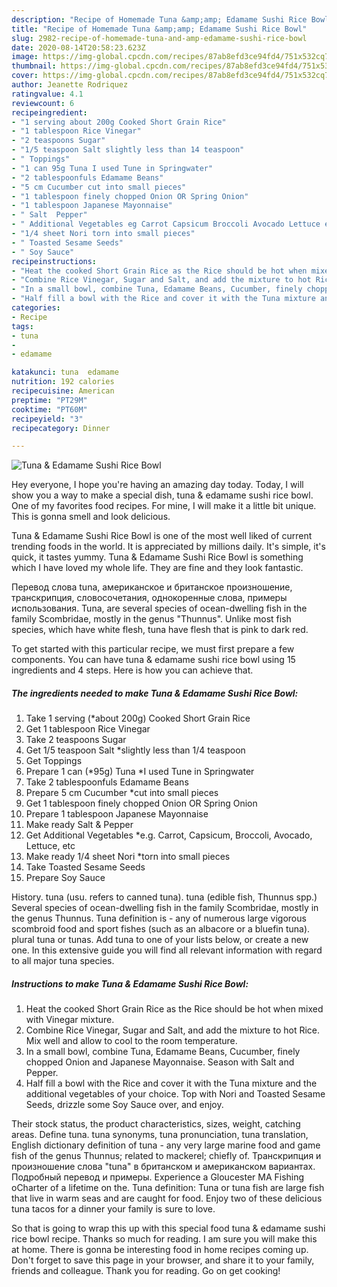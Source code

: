 ```yaml
---
description: "Recipe of Homemade Tuna &amp;amp; Edamame Sushi Rice Bowl"
title: "Recipe of Homemade Tuna &amp;amp; Edamame Sushi Rice Bowl"
slug: 2982-recipe-of-homemade-tuna-and-amp-edamame-sushi-rice-bowl
date: 2020-08-14T20:58:23.623Z
image: https://img-global.cpcdn.com/recipes/87ab8efd3ce94fd4/751x532cq70/tuna-edamame-sushi-rice-bowl-recipe-main-photo.jpg
thumbnail: https://img-global.cpcdn.com/recipes/87ab8efd3ce94fd4/751x532cq70/tuna-edamame-sushi-rice-bowl-recipe-main-photo.jpg
cover: https://img-global.cpcdn.com/recipes/87ab8efd3ce94fd4/751x532cq70/tuna-edamame-sushi-rice-bowl-recipe-main-photo.jpg
author: Jeanette Rodriquez
ratingvalue: 4.1
reviewcount: 6
recipeingredient:
- "1 serving about 200g Cooked Short Grain Rice"
- "1 tablespoon Rice Vinegar"
- "2 teaspoons Sugar"
- "1/5 teaspoon Salt slightly less than 14 teaspoon"
- " Toppings"
- "1 can 95g Tuna I used Tune in Springwater"
- "2 tablespoonfuls Edamame Beans"
- "5 cm Cucumber cut into small pieces"
- "1 tablespoon finely chopped Onion OR Spring Onion"
- "1 tablespoon Japanese Mayonnaise"
- " Salt  Pepper"
- " Additional Vegetables eg Carrot Capsicum Broccoli Avocado Lettuce etc"
- "1/4 sheet Nori torn into small pieces"
- " Toasted Sesame Seeds"
- " Soy Sauce"
recipeinstructions:
- "Heat the cooked Short Grain Rice as the Rice should be hot when mixed with Vinegar mixture."
- "Combine Rice Vinegar, Sugar and Salt, and add the mixture to hot Rice. Mix well and allow to cool to the room temperature."
- "In a small bowl, combine Tuna, Edamame Beans, Cucumber, finely chopped Onion and Japanese Mayonnaise. Season with Salt and Pepper."
- "Half fill a bowl with the Rice and cover it with the Tuna mixture and the additional vegetables of your choice. Top with Nori and Toasted Sesame Seeds, drizzle some Soy Sauce over, and enjoy."
categories:
- Recipe
tags:
- tuna
- 
- edamame

katakunci: tuna  edamame 
nutrition: 192 calories
recipecuisine: American
preptime: "PT29M"
cooktime: "PT60M"
recipeyield: "3"
recipecategory: Dinner

---
```



![Tuna &amp; Edamame Sushi Rice Bowl](https://img-global.cpcdn.com/recipes/87ab8efd3ce94fd4/751x532cq70/tuna-edamame-sushi-rice-bowl-recipe-main-photo.jpg)

Hey everyone, I hope you're having an amazing day today. Today, I will show you a way to make a special dish, tuna &amp; edamame sushi rice bowl. One of my favorites food recipes. For mine, I will make it a little bit unique. This is gonna smell and look delicious.

Tuna &amp; Edamame Sushi Rice Bowl is one of the most well liked of current trending foods in the world. It is appreciated by millions daily. It's simple, it's quick, it tastes yummy. Tuna &amp; Edamame Sushi Rice Bowl is something which I have loved my whole life. They are fine and they look fantastic.

Перевод слова tuna, американское и британское произношение, транскрипция, словосочетания, однокоренные слова, примеры использования. Tuna, are several species of ocean-dwelling fish in the family Scombridae, mostly in the genus &#34;Thunnus&#34;. Unlike most fish species, which have white flesh, tuna have flesh that is pink to dark red.


To get started with this particular recipe, we must first prepare a few components. You can have tuna &amp; edamame sushi rice bowl using 15 ingredients and 4 steps. Here is how you can achieve that.

<!--inarticleads1-->

##### The ingredients needed to make Tuna &amp; Edamame Sushi Rice Bowl:

1. Take 1 serving (*about 200g) Cooked Short Grain Rice
1. Get 1 tablespoon Rice Vinegar
1. Take 2 teaspoons Sugar
1. Get 1/5 teaspoon Salt *slightly less than 1/4 teaspoon
1. Get  Toppings
1. Prepare 1 can (*95g) Tuna *I used Tune in Springwater
1. Take 2 tablespoonfuls Edamame Beans
1. Prepare 5 cm Cucumber *cut into small pieces
1. Get 1 tablespoon finely chopped Onion OR Spring Onion
1. Prepare 1 tablespoon Japanese Mayonnaise
1. Make ready  Salt &amp; Pepper
1. Get  Additional Vegetables *e.g. Carrot, Capsicum, Broccoli, Avocado, Lettuce, etc
1. Make ready 1/4 sheet Nori *torn into small pieces
1. Take  Toasted Sesame Seeds
1. Prepare  Soy Sauce


History. tuna (usu. refers to canned tuna). tuna (edible fish, Thunnus spp.) Several species of ocean-dwelling fish in the family Scombridae, mostly in the genus Thunnus. Tuna definition is - any of numerous large vigorous scombroid food and sport fishes (such as an albacore or a bluefin tuna). plural tuna or tunas. Add tuna to one of your lists below, or create a new one. In this extensive guide you will find all relevant information with regard to all major tuna species. 

<!--inarticleads2-->

##### Instructions to make Tuna &amp; Edamame Sushi Rice Bowl:

1. Heat the cooked Short Grain Rice as the Rice should be hot when mixed with Vinegar mixture.
1. Combine Rice Vinegar, Sugar and Salt, and add the mixture to hot Rice. Mix well and allow to cool to the room temperature.
1. In a small bowl, combine Tuna, Edamame Beans, Cucumber, finely chopped Onion and Japanese Mayonnaise. Season with Salt and Pepper.
1. Half fill a bowl with the Rice and cover it with the Tuna mixture and the additional vegetables of your choice. Top with Nori and Toasted Sesame Seeds, drizzle some Soy Sauce over, and enjoy.


Their stock status, the product characteristics, sizes, weight, catching areas. Define tuna. tuna synonyms, tuna pronunciation, tuna translation, English dictionary definition of tuna - any very large marine food and game fish of the genus Thunnus; related to mackerel; chiefly of. Транскрипция и произношение слова &#34;tuna&#34; в британском и американском вариантах. Подробный перевод и примеры. Experience a Gloucester MA Fishing oCharter of a lifetime on the. Tuna definition: Tuna or tuna fish are large fish that live in warm seas and are caught for food. Enjoy two of these delicious tuna tacos for a dinner your family is sure to love. 

So that is going to wrap this up with this special food tuna &amp; edamame sushi rice bowl recipe. Thanks so much for reading. I am sure you will make this at home. There is gonna be interesting food in home recipes coming up. Don't forget to save this page in your browser, and share it to your family, friends and colleague. Thank you for reading. Go on get cooking!
